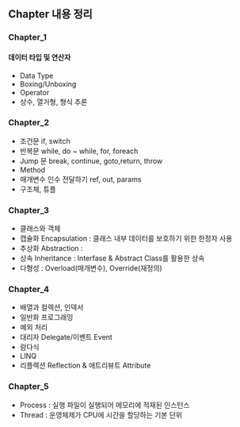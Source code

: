 ## Chapter 내용 정리
### Chapter_1
#### 데이터 타입 및 연산자
- Data Type
- Boxing/Unboxing
- Operator
- 상수, 열거형, 형식 추론

### Chapter_2
- 조건문 if, switch
- 반복문 while, do ~ while, for, foreach
- Jump 문 break, continue, goto,return, throw
- Method
- 매개변수 인수 전달하기 ref, out, params
- 구조체, 튜플

### Chapter_3
- 클래스와 객체
- 캡슐화 Encapsulation : 클래스 내부 데이터를 보호하기 위한 한정자 사용
- 추상화 Abstraction : 
- 상속 Inheritance : Interfase & Abstract Class를 활용한 상속
- 다형성 : Overload(매개변수), Override(재정의)

### Chapter_4
- 배열과 컬렉션, 인덱서
- 일반화 프로그래밍
- 예외 처리
- 대리자 Delegate/이벤트 Event
- 람다식
- LINQ
- 리플렉션 Reflection & 애트리뷰트 Attribute

### Chapter_5
- Process : 실행 파일이 실행되어 메모리에 적재된 인스턴스
- Thread : 운영체제가 CPU에 시간을 할당하는 기본 단위

